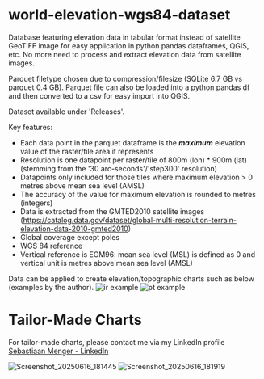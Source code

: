 # world-elevation-wgs84-dataset

Database featuring elevation data in tabular format instead of satellite GeoTIFF image for easy application in python pandas dataframes, QGIS, etc. No more need to process and extract elevation data from satellite images.

Parquet filetype chosen due to compression/filesize (SQLite 6.7 GB vs parquet 0.4 GB). Parquet file can also be loaded into a python pandas df and then converted to a csv for easy import into QGIS.

Dataset available under 'Releases'.

Key features:
- Each data point in the parquet dataframe is the **_maximum_** elevation value of the raster/tile area it represents
- Resolution is one datapoint per raster/tile of 800m (lon) * 900m (lat) (stemming from the '30 arc-seconds'/'step300' resolution)
- Datapoints only included for those tiles where maximum elevation > 0 metres above mean sea level (AMSL)
- The accuracy of the value for maximum elevation is rounded to metres (integers)
- Data is extracted from the GMTED2010 satellite images (https://catalog.data.gov/dataset/global-multi-resolution-terrain-elevation-data-2010-gmted2010)
- Global coverage except poles
- WGS 84 reference
- Vertical reference is EGM96: mean sea level (MSL) is defined as 0 and vertical unit is metres above mean sea level (AMSL)

Data can be applied to create elevation/topographic charts such as below (examples by the author).
![ir example](https://github.com/MrAirspace/world-elevation-wgs84-database/assets/144953682/7b4701bd-e78c-4b38-8b43-1033a1914625)
![pt example](https://github.com/MrAirspace/world-elevation-wgs84-database/assets/144953682/fb0473d3-ed93-43f3-aea8-2cf6c325fadd)


# Tailor-Made Charts
For tailor-made charts, please contact me via my LinkedIn profile [Sebastiaan Menger - LinkedIn](https://de.linkedin.com/in/sebastiaanmenger)

![Screenshot_20250616_181445](https://github.com/user-attachments/assets/59635ee8-6e56-462d-97cc-e90f29554587)
![Screenshot_20250616_181919](https://github.com/user-attachments/assets/7077a539-378d-45c5-ab4c-31268e949428)
